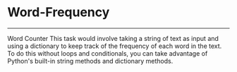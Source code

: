 # Word-Frequency
___________________________________________________________________________________
Word Counter
This task would involve taking a string of text as input and using a dictionary to keep track of the frequency of each word in the text. To do this without loops and conditionals, you can take advantage of Python's built-in string methods and dictionary methods.
